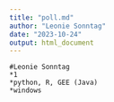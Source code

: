```yaml
---
title: "poll.md"
author: "Leonie Sonntag"
date: "2023-10-24"
output: html_document
---
```



```{}
#Leonie Sonntag
*1
*python, R, GEE (Java)
*windows
```

